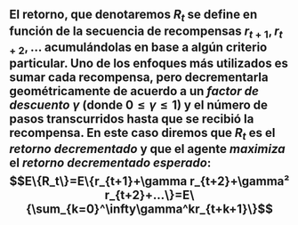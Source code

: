 El retorno, que denotaremos $R_t$ se define en función de la secuencia de recompensas $r_{t+1},r_{t+2},...$ acumulándolas en base a algún criterio particular.
Uno de los enfoques más utilizados es sumar cada recompensa, pero decrementarla geométricamente de acuerdo a un *factor de descuento* $\gamma$ (donde $0≤\gamma≤1$) y el número de pasos transcurridos hasta que se recibió la recompensa.
En este caso diremos que $R_t$ es el ***retorno decrementado*** y que el agente ***maximiza*** el ***retorno decrementado esperado***:
$$E\{R_t\}=E\{r_{t+1}+\gamma r_{t+2}+\gamma² r_{t+2}+...\}=E\{\sum_{k=0}^\infty\gamma^kr_{t+k+1}\}$$
- 